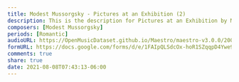 ```yaml
---
title: Modest Mussorgsky - Pictures at an Exhibition (2)
description: This is the description for Pictures at an Exhibition by Modest Mussorgsky
composers: [Modest Mussorgsky]
periods: [Romantic]
audioURL: https://OpenMusicDataset.github.io/Maestro/maestro-v3.0.0/2004/MIDI-Unprocessed_XP_21_R1_2004_03_ORIG_MID--AUDIO_21_R1_2004_04_Track04_wav.midi
formURL: https://docs.google.com/forms/d/e/1FAIpQLSdcOx-hoR1SZqqpD4Ywe9fYtXckPqU3Nkb28JDdBxuaj_QlIw/viewform
comments: true
share: true
date: 2021-08-08T07:43:13-06:00
---
```

